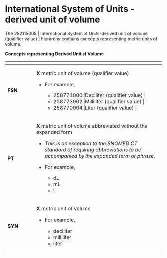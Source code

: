 # International System of Units - derived unit of volume

The  282115005 | International System of Units-derived unit of volume (qualifier value) | hierarchy contains concepts representing metric units of volume.

**Concepts representing Derived Unit of Volume**

<table><thead><tr><th width="76.17449951171875"></th><th></th></tr></thead><tbody><tr><td><strong>FSN</strong></td><td><p><strong>X</strong> metric unit of volume (qualifier value)</p><ul><li><p>For example,</p><ul><li>258771000 |Deciliter (qualifier value) |</li><li>258773002 |Milliliter (qualifier value) |</li><li>258770004 |Liter (qualifier value) |</li></ul></li></ul></td></tr><tr><td><strong>PT</strong></td><td><p><strong>X</strong> metric unit of volume abbreviated without the expanded form</p><ul><li><em>This is an exception to the SNOMED CT standard of requiring abbreviations to be accompanied by the expanded term or phrase.</em> </li></ul><ul><li><p>For example,</p><ul><li>dL</li><li>mL</li><li>L</li></ul></li></ul></td></tr><tr><td><strong>SYN</strong></td><td><p><strong>X</strong> metric unit of volume</p><ul><li><p>For example,</p><ul><li>deciliter</li><li>milliliter</li><li>liter</li></ul></li></ul></td></tr></tbody></table>
